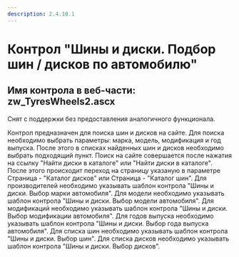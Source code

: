 ```yaml
---
description: 2.4.10.1
---
```


# Контрол "Шины и диски. Подбор шин / дисков по автомобилю"

## Имя контрола в веб-части: zw\_TyresWheels2.ascx

Снят с поддержки без предоставления аналогичного функционала.

Контрол предназначен для поиска шин и дисков на сайте. Для поиска необходимо выбрать параметры: марка, модель, модификация и год выпуска. После этого в списках найденных шин и дисков необходимо выбрать подходящий пункт. Поиск на сайте совершается после нажатия на ссылку "Найти диски в каталоге" или "Найти диски в каталоге". После этого происходит переход на страницу указаную в параметре Страница - "Каталог дисков" или Страница - "Каталог шин". Для производителей необходимо указывать шаблон контрола "Шины и диски. Выбор марки автомобиля". Для модели необходимо указывать шаблон контрола "Шины и диски. Выбор модели автомобиля". Для модификаций необходимо указывать шаблон контрола "Шины и диски. Выбор модификации автомобиля". Для годов выпуска необходимо указывать шаблон контрола "Шины и диски. Выбор года выпуска автомобиля". Для списка шин необходимо указывать шаблон контрола "Шины и диски. Выбор шин". Для списка дисков необходимо указывать шаблон контрола "Шины и диски. Выбор дисков".

